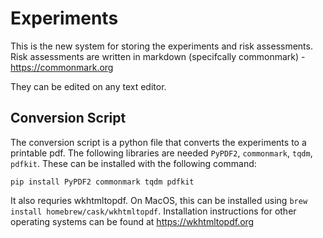 # Experiments
This is the new system for storing the experiments and risk assessments. Risk assessments are written in markdown (specifcally commonmark) - https://commonmark.org

They can be edited on any text editor.

## Conversion Script
The conversion script is a python file that converts the experiments to a printable pdf.
The following libraries are needed `PyPDF2`, `commonmark`, `tqdm`, `pdfkit`. These can be installed with the following command:
```
pip install PyPDF2 commonmark tqdm pdfkit
```
It also requries wkhtmltopdf. On MacOS, this can be installed using `brew install homebrew/cask/wkhtmltopdf`.
Installation instructions for other operating systems can be found at https://wkhtmltopdf.org



